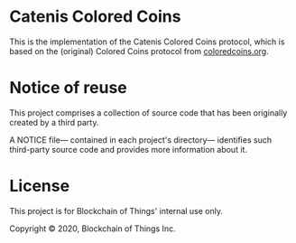 # Catenis Colored Coins

This is the implementation of the Catenis Colored Coins protocol, which is based on the (original) Colored Coins
protocol from [coloredcoins.org](http://coloredcoins.org).

# Notice of reuse

This project comprises a collection of source code that has been originally created by a third party.

A NOTICE file— contained in each project's directory— identifies such third-party source code and provides more
information about it.

# License

This project is for Blockchain of Things' internal use only.

Copyright © 2020, Blockchain of Things Inc.